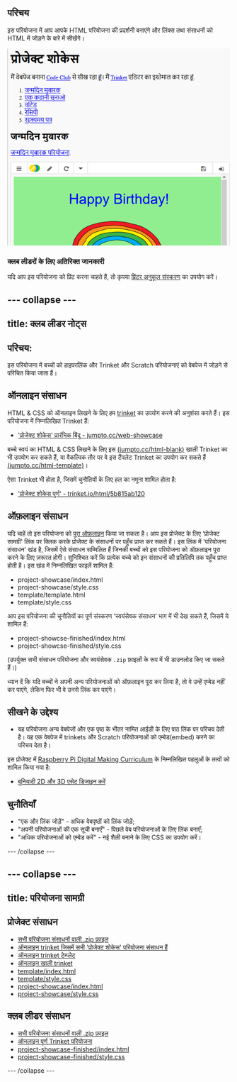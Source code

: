 ## परिचय

इस परियोजना में आप आपके HTML परियोजना की प्रदर्शनी बनाएंगे और लिंक्स तथा संसाधनों को HTML में जोड़ने के बारे में सीखेंगे।

![screenshot](images/showcase-intro.png)

### क्लब लीडरों के लिए अतिरिक्त जानकारी

यदि आप इस परियोजना को प्रिंट करना चाहते हैं, तो कृपया [प्रिंटर अनुकूल संस्करण](https://projects.raspberrypi.org/en/projects/project-showcase/print) का उपयोग करें।

## \--- collapse \---

## title: क्लब लीडर नोट्स

## परिचय:

इस परियोजना में बच्चों को हाइपरलिंक और Trinket और Scratch परियोजनाएं को वेबपेज में जोड़ने से परिचित किया जाता हैं।

## ऑनलाइन संसाधन

HTML & CSS को ऑनलाइन लिखने के लिए हम [trinket](https://trinket.io/) का उपयोग करने की अनुशंसा करते हैं। इस परियोजना में निम्नलिखित Trinket हैं:

* ['प्रोजेक्ट शोकेस' प्रारंभिक बिंदु - jumpto.cc/web-showcase](http://jumpto.cc/web-showcase)

बच्चे स्वयं का HTML & CSS लिखने के लिए इस [(jumpto.cc/html-blank)](http://jumpto.cc/html-blank) खाली Trinket का भी उपयोग कर सकते हैं, या वैकल्पिक तौर पर वे इस टैंपलेट Trinket का उपयोग कर सकते हैं [(jumpto.cc/html-template)](http://jumpto.cc/html-template)।

ऐसा Trinket भी होता है, जिसमें चुनौतियों के लिए हल का नमूना शामिल होता है:

* ['प्रोजेक्ट शोकेस पुर्ण' - trinket.io/html/5b815ab120](https://trinket.io/html/5b815ab120)

## ऑफ़लाइन संसाधन

यदि चाहें तो इस परियोजना को [पूरा ऑफ़लाइन](https://www.codeclubprojects.org/en-GB/resources/webdev-working-offline/) किया जा सकता है। आप इस प्रोजेक्ट के लिए 'प्रोजेक्ट सामग्री' लिंक पर क्लिक करके प्रोजेक्ट के संसाधनों पर पहुँच प्राप्त कर सकते हैं। इस लिंक में 'परियोजना संसाधन' खंड है, जिसमें ऐसे संसाधन सम्मिलित हैं जिनकी बच्चों को इस परियोजना को ऑफ़लाइन पूरा करने के लिए ज़रूरत होगी। सुनिश्चित करें कि प्रत्येक बच्चे को इन संसाधनों की प्रतिलिपि तक पहुँच प्राप्त होती है। इस खंड में निम्नलिखित फाइलें शामिल हैं:

* project-showcase/index.html
* project-showcase/style.css
* template/template.html
* template/style.css

आप इस परियोजना की चुनौतियों का पूर्ण संस्करण ‘स्वयंसेवक संसाधन’ भाग में भी देख सकते हैं, जिसमें ये शामिल हैं:

* project-showcse-finished/index.html
* project-showcse-finished/style.css

(उपर्युक्त सभी संसाधन परियोजना और स्वयंसेवक `.zip` फ़ाइलों के रूप में भी डाउनलोड किए जा सकते हैं।)

ध्यान दें कि यदि बच्चों ने अपनी अन्य परियोजनाओं को ऑफ़लाइन पूरा कर लिया है, तो वे उन्हें एम्बेड नहीं कर पाएंगे, लेकिन फिर भी वे उनसे लिंक कर पाएंगे।

## सीखने के उद्देश्य

* यह परियोजना अन्य वेबपेजों और एक पृष्ठ के भीतर नामित आईडी के लिए पाठ लिंक पर परिचय देती है। यह एक वेबपेज में trinkets और Scratch परियोजनाओं को एम्बेड(embed) करने का परिचय देता है। 

इस प्रोजेक्ट में [Raspberry Pi Digital Making Curriculum](http://rpf.io/curriculum) के निम्नलिखित पहलुओं के तत्वों को शामिल किया गया है:

* [बुनियादी 2D और 3D एसेट डिजाइन करें](https://www.raspberrypi.org/curriculum/design/creator)

## चुनौतियाँ

* "एक और लिंक जोड़ें" - अधिक वेबपृष्ठों को लिंक जोड़ें;
* "अपनी परियोजनाओं की एक सूची बनाएँ" - पिछले वेब परियोजनाओं के लिए लिंक बनाएँ;
* "अधिक परियोजनाओं को एम्बेड करें" - नई शैली बनाने के लिए CSS का उपयोग करें।

\--- /collapse \---

## \--- collapse \---

## title: परियोजना सामग्री

## प्रोजेक्ट संसाधन

* [सभी परियोजना संसाधनों वाली .zip फ़ाइल](resources/showcase-project-resources.zip)
* [ऑनलाइन trinket जिसमें सभी 'प्रोजेक्ट शोकेस' परियोजना संसाधन हैं](http://jumpto.cc/web-showcase)
* [ऑनलाइन trinket टेम्प्लेट](http://jumpto.cc/trinket-template)
* [ऑनलाइन खाली trinket](http://jumpto.cc/trinket-blank)
* [template/index.html](resources/template-index.html)
* [template/style.css](resources/template-style.css)
* [project-showcase/index.html](resources/project-showcase-index.html)
* [project-showcase/style.css](resources/project-showcase-style.css)

## क्लब लीडर संसाधन

* [सभी परियोजना संसाधनों वाली .zip फ़ाइल](resources/showcase-volunteer-resources.zip)
* [ऑनलाइन पूर्ण Trinket परियोजना](https://trinket.io/html/1d4d4c5ce1)
* [project-showcase-finished/index.html](resources/project-showcase-finished-index.html)
* [project-showcase-finished/style.css](resources/project-showcase-finished-style.css)

\--- /collapse \---